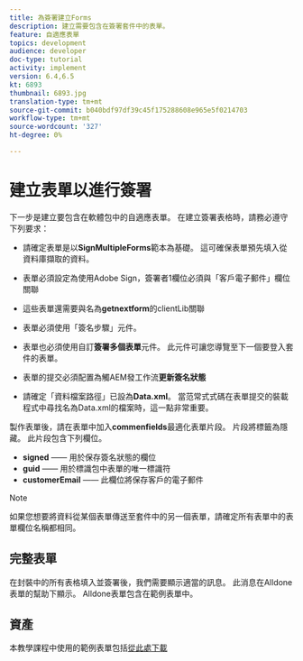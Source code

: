 ```yaml
---
title: 為簽署建立Forms
description: 建立需要包含在簽署套件中的表單。
feature: 自適應表單
topics: development
audience: developer
doc-type: tutorial
activity: implement
version: 6.4,6.5
kt: 6893
thumbnail: 6893.jpg
translation-type: tm+mt
source-git-commit: b040bdf97df39c45f175288608e965e5f0214703
workflow-type: tm+mt
source-wordcount: '327'
ht-degree: 0%

---
```



# 建立表單以進行簽署

下一步是建立要包含在軟體包中的自適應表單。 在建立簽署表格時，請務必遵守下列要求：

* 請確定表單是以&#x200B;**SignMultipleForms**&#x200B;範本為基礎。 這可確保表單預先填入從資料庫擷取的資料。

* 表單必須設定為使用Adobe Sign，簽署者1欄位必須與「客戶電子郵件」欄位關聯
* 這些表單還需要與名為&#x200B;**getnextform**&#x200B;的clientLib關聯
* 表單必須使用「簽名步驟」元件。
* 表單也必須使用自訂&#x200B;**簽署多個表單**&#x200B;元件。 此元件可讓您導覽至下一個要登入套件的表單。
* 表單的提交必須配置為觸AEM發工作流&#x200B;**更新簽名狀態**
* 請確定「資料檔案路徑」已設為&#x200B;**Data.xml**。 當范常式式碼在表單提交的裝載程式中尋找名為Data.xml的檔案時，這一點非常重要。

製作表單後，請在表單中加入&#x200B;**commenfields**&#x200B;最適化表單片段。 片段將標籤為隱藏。 此片段包含下列欄位。

* **signed**  —— 用於保存簽名狀態的欄位
* **guid**  —— 用於標識包中表單的唯一標識符
* **customerEmail**  —— 此欄位將保存客戶的電子郵件



>[!NOTE]
>如果您想要將資料從某個表單傳送至套件中的另一個表單，請確定所有表單中的表單欄位名稱都相同。

## 完整表單

在封裝中的所有表格填入並簽署後，我們需要顯示適當的訊息。 此消息在Alldone表單的幫助下顯示。 Alldone表單包含在範例表單中。

## 資產

本教學課程中使用的範例表單包括[從此處下載](assets/forms-for-signing.zip)
